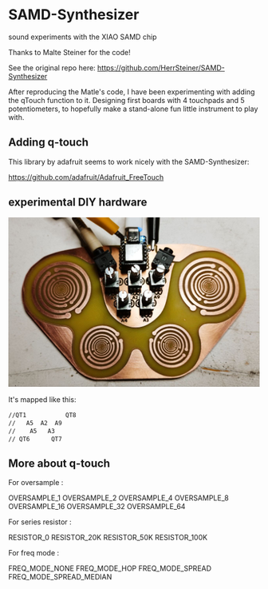 # SAMD-Synthesizer
sound experiments with the XIAO SAMD chip

Thanks to Malte Steiner for the code! 

See the original repo here: https://github.com/HerrSteiner/SAMD-Synthesizer

After reproducing the Matle's code, I have been experimenting with adding the qTouch function to it. Designing first boards with 4 touchpads and 5 potentiometers, to hopefully make a stand-alone fun little instrument to play with.

## Adding q-touch

This library by adafruit seems to work nicely with the SAMD-Synthesizer:

https://github.com/adafruit/Adafruit_FreeTouch


## experimental DIY hardware

![](https://github.com/dusjagr/SAMD-Synthesizer/raw/main/hardware/Lakhosky_Synth/Lakhowksy_board_version1.jpg)

It's mapped like this:

    //QT1           QT8
    //   A5  A2  A9
    //    A5   A3
    // QT6      QT7

## More about q-touch

For oversample :

OVERSAMPLE_1
OVERSAMPLE_2
OVERSAMPLE_4
OVERSAMPLE_8
OVERSAMPLE_16
OVERSAMPLE_32
OVERSAMPLE_64

For series resistor :

RESISTOR_0
RESISTOR_20K
RESISTOR_50K
RESISTOR_100K

For freq mode :

FREQ_MODE_NONE
FREQ_MODE_HOP
FREQ_MODE_SPREAD
FREQ_MODE_SPREAD_MEDIAN

